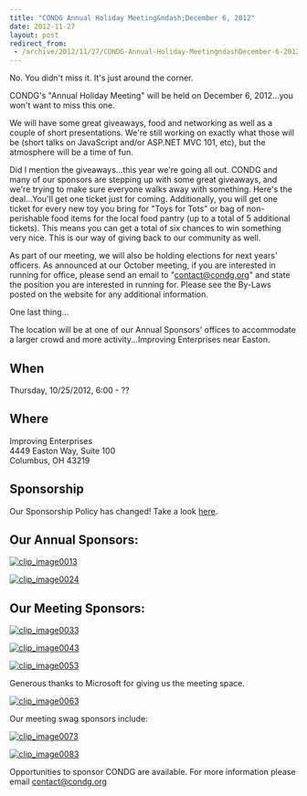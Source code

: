 ```yaml
---
title: "CONDG Annual Holiday Meeting&ndash;December 6, 2012"
date: 2012-11-27
layout: post
redirect_from:
 - /archive/2012/11/27/CONDG-Annual-Holiday-MeetingndashDecember-6-2012.aspx
---
```


No. You didn't miss it. It's just around the corner.

CONDG's "Annual Holiday Meeting" will be held on December 6, 2012...you won't want to miss this one.

We will have some great giveaways, food and networking as well as a couple of short presentations. We're still working on exactly what those will be (short talks on JavaScript and/or ASP.NET MVC 101, etc), but the atmosphere will be a time of fun.

Did I mention the giveaways...this year we're going all out. CONDG and many of our sponsors are stepping up with some great giveaways, and we're trying to make sure everyone walks away with something. Here's the deal...You'll get one ticket just for coming. Additionally, you will get one ticket for every new toy you bring for "Toys for Tots" or bag of non-perishable food items for the local food pantry (up to a total of 5 additional tickets). This means you can get a total of six chances to win something very nice. This is our way of giving back to our community as well.

As part of our meeting, we will also be holding elections for next years' officers. As announced at our October meeting, if you are interested in running for office, please send an email to "contact@condg.org" and state the position you are interested in running for. Please see the By-Laws posted on the website for any additional information.

One last thing...

The location will be at one of our Annual Sponsors' offices to accommodate a larger crowd and more activity...Improving Enterprises near Easton.

## When

Thursday, 10/25/2012, 6:00 - ??

## Where

Improving Enterprises     
4449 Easton Way, Suite 100      
Columbus, OH 43219

## Sponsorship

Our Sponsorship Policy has changed! Take a look [here](http://www.condg.org/documents/Sponsorship%20Policy.pdf).

## Our Annual Sponsors:

[![clip_image0013](http://condg.org/images/condg_org/Windows-Live-Writer/CONDG-Annual-Holiday-Meeting_12F1A/clip_image0013_adf27a69-76d2-4323-a197-e65308425775.jpg "clip_image0013")](http://www.improvingenterprises.com)

[![clip_image0024](http://condg.org/images/condg_org/Windows-Live-Writer/CONDG-Annual-Holiday-Meeting_12F1A/clip_image0024_d97dd871-4116-49a2-8755-c0ede7aba909.png "clip_image0024")](http://www.cardinalsolutions.com)

## Our Meeting Sponsors:

[![clip_image0033](http://condg.org/images/condg_org/Windows-Live-Writer/CONDG-Annual-Holiday-Meeting_12F1A/clip_image0033_50d3cef4-2bdc-4792-bc0c-b143b3d0559f.png "clip_image0033")](http://hmbnet.com)

[![clip_image0043](http://condg.org/images/condg_org/Windows-Live-Writer/CONDG-Annual-Holiday-Meeting_12F1A/clip_image0043_9e8d9b50-20cd-4a50-afb9-aaef73a7dffe.jpg "clip_image0043")](http://iccohio.com)

[![clip_image0053](http://condg.org/images/condg_org/Windows-Live-Writer/CONDG-Annual-Holiday-Meeting_12F1A/clip_image0053_3c79d01d-35a7-4cd6-a3e5-6b5230c5e8d0.png "clip_image0053")](http://www.appdynamics.com)

Generous thanks to Microsoft for giving us the meeting space.

[![clip_image0063](http://condg.org/images/condg_org/Windows-Live-Writer/CONDG-Annual-Holiday-Meeting_12F1A/clip_image0063_7924f8a3-936c-46db-b497-3ea39d698301.png "clip_image0063")](http://www.microsoft.com)

Our meeting swag sponsors include:

[![clip_image0073](http://condg.org/images/condg_org/Windows-Live-Writer/CONDG-Annual-Holiday-Meeting_12F1A/clip_image0073_c8fe378b-fb4a-4c1b-a992-35d861f13273.gif "clip_image0073")](http://www.jetbrains.com/)

[![clip_image0083](http://condg.org/images/condg_org/Windows-Live-Writer/CONDG-Annual-Holiday-Meeting_12F1A/clip_image0083_95d95c00-1ac4-4db8-9790-adc8e722bb29.png "clip_image0083")](http://tekpub.com)

Opportunities to sponsor CONDG are available. For more information please email [contact@condg.org](mailto:contact@condg.org)
